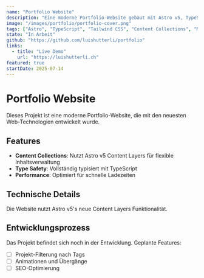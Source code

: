 ```yaml
---
name: "Portfolio Website"
description: "Eine moderne Portfolio-Website gebaut mit Astro v5, TypeScript und Tailwind CSS. Zeigt meine Projekte und Fähigkeiten."
image: "/images/portfolio/portfolio-cover.png"
tags: ["Astro", "TypeScript", "Tailwind CSS", "Content Collections", "Markdown", "SEO"]
state: "In Arbeit"
github: "https://github.com/luishutterli/portfolio"
links:
  - title: "Live Demo"
    url: "https://luishutterli.ch"
featured: true
startDate: 2025-07-14
---
```


# Portfolio Website

Dieses Projekt ist eine moderne Portfolio-Website, die mit den neuesten Web-Technologien entwickelt wurde.

## Features
- **Content Collections**: Nutzt Astro v5 Content Layers für flexible Inhaltsverwaltung
- **Type Safety**: Vollständig typisiert mit TypeScript
- **Performance**: Optimiert für schnelle Ladezeiten

## Technische Details

Die Website nutzt Astro v5's neue Content Layers Funktionalität.

## Entwicklungsprozess

Das Projekt befindet sich noch in der Entwicklung. Geplante Features:
- [ ] Projekt-Filterung nach Tags
- [ ] Animationen und Übergänge
- [ ] SEO-Optimierung
